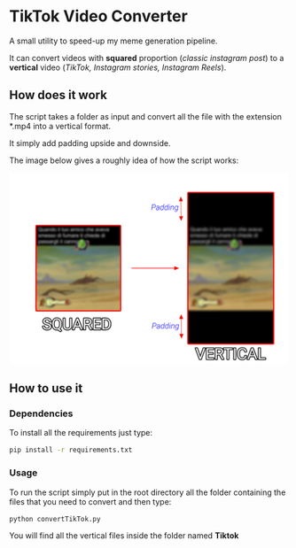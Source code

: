 # TikTok Video Converter

A small utility to speed-up my meme generation pipeline. 

It can convert videos with **squared** proportion (*classic instagram post*) to a **vertical** video (*TikTok, Instagram stories, Instagram Reels*).

## How does it work

The script takes a folder as input and convert all the file with the extension *.mp4 into a vertical format.

It simply add padding upside and downside.

The image below gives a roughly idea of how the script works:

![VideoConverter](./images/VideoConverter.png)

## How to use it

### Dependencies

To install all the requirements just type:

```bash
pip install -r requirements.txt
```

### Usage

To run the script simply put in the root directory all the folder containing the files that you need to convert and then type:

```
python convertTikTok.py
```

You will find all the vertical files inside the folder named **Tiktok**

